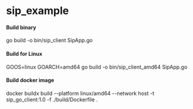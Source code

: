 # sip_example

#### Build binary
go build -o bin/sip_client SipApp.go

#### Build for Linux
GOOS=linux GOARCH=amd64 go build -o bin/sip_client_amd64 SipApp.go

#### Build docker image
docker buildx build --platform linux/amd64 --network host -t sip_go_client:1.0 -f ./build/Dockerfile .

